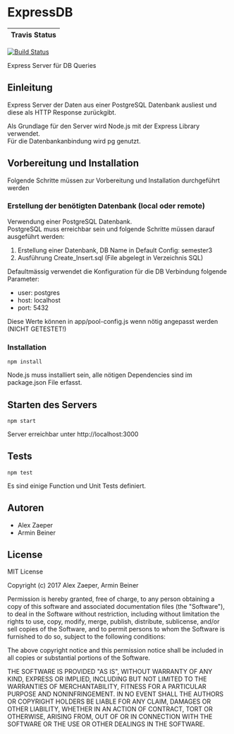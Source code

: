 # ExpressDB
| Travis Status |
| --- |
[![Build Status](https://travis-ci.org/ibwgr/ExpressDB#.svg?branch=master)](https://travis-ci.org/ibwgr/ExpressDB#)

Express Server für DB Queries

## Einleitung
Express Server der Daten aus einer PostgreSQL Datenbank ausliest und diese als HTTP Response zurückgibt.  

Als Grundlage für den Server wird Node.js mit der Express Library verwendet.  
Für die Datenbankanbindung wird pg genutzt.  

## Vorbereitung und Installation

Folgende Schritte müssen zur Vorbereitung und Installation durchgeführt werden

### Erstellung der benötigten Datenbank (local oder remote)

Verwendung einer PostgreSQL Datenbank.  
PostgreSQL muss erreichbar sein und folgende Schritte müssen darauf ausgeführt werden:

1. Erstellung einer Datenbank, DB Name in Default Config: semester3
2. Ausführung Create_Insert.sql (File abgelegt in Verzeichnis SQL)

Defaultmässig verwendet die Konfiguration für die DB Verbindung folgende Parameter:
- user: postgres  
- host: localhost  
- port: 5432  

Diese Werte können in app/pool-config.js wenn nötig angepasst werden (NICHT GETESTET!)

### Installation

```
npm install
```
Node.js muss installiert sein, alle nötigen Dependencies sind im package.json File erfasst.

## Starten des Servers

```
npm start  
```
Server erreichbar unter http://localhost:3000

## Tests

```
npm test
```
Es sind einige Function und Unit Tests definiert.  

## Autoren
- Alex Zaeper
- Armin Beiner

## License

MIT License

Copyright (c) 2017 Alex Zaeper, Armin Beiner

Permission is hereby granted, free of charge, to any person obtaining a copy
of this software and associated documentation files (the "Software"), to deal
in the Software without restriction, including without limitation the rights
to use, copy, modify, merge, publish, distribute, sublicense, and/or sell
copies of the Software, and to permit persons to whom the Software is
furnished to do so, subject to the following conditions:

The above copyright notice and this permission notice shall be included in all
copies or substantial portions of the Software.

THE SOFTWARE IS PROVIDED "AS IS", WITHOUT WARRANTY OF ANY KIND, EXPRESS OR
IMPLIED, INCLUDING BUT NOT LIMITED TO THE WARRANTIES OF MERCHANTABILITY,
FITNESS FOR A PARTICULAR PURPOSE AND NONINFRINGEMENT. IN NO EVENT SHALL THE
AUTHORS OR COPYRIGHT HOLDERS BE LIABLE FOR ANY CLAIM, DAMAGES OR OTHER
LIABILITY, WHETHER IN AN ACTION OF CONTRACT, TORT OR OTHERWISE, ARISING FROM,
OUT OF OR IN CONNECTION WITH THE SOFTWARE OR THE USE OR OTHER DEALINGS IN THE
SOFTWARE.
